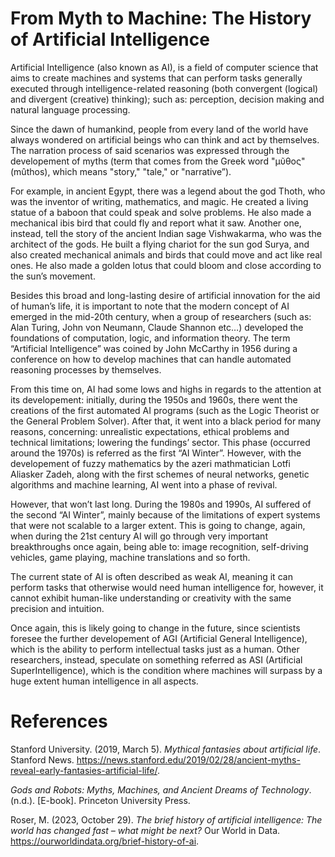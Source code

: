 # From Myth to Machine: The History of Artificial Intelligence

Artificial Intelligence (also known as AI), is a field of computer science that aims to create machines and systems that can perform tasks generally executed through intelligence-related reasoning (both convergent (logical) and divergent (creative) thinking); such as: perception, decision making and natural language processing.

Since the dawn of humankind, people from every land of the world have always wondered on artificial beings who can think and act by themselves. The narration process of said scenarios was expressed through the developement of myths (term that comes from the Greek word "μῦθος" (mûthos), which means "story," "tale," or "narrative”). 

For example, in ancient Egypt, there was a legend about the god Thoth, who was the inventor of writing, mathematics, and magic. He created a living statue of a baboon that could speak and solve problems. He also made a mechanical ibis bird that could fly and report what it saw. Another one, instead, tell the story of the ancient Indian sage Vishwakarma, who was the architect of the gods. He built a flying chariot for the sun god Surya, and also created mechanical animals and birds that could move and act like real ones. He also made a golden lotus that could bloom and close according to the sun’s movement. 

Besides this broad and long-lasting desire of artificial innovation for the aid of human’s life, it is important to note that the modern concept of AI emerged in the mid-20th century, when a group of researchers (such as: Alan Turing, John von Neumann, Claude Shannon etc…) developed the foundations of computation, logic, and information theory. The term “Artificial Intelligence” was coined by John McCarthy in 1956 during a conference on how to develop machines that can handle automated reasoning processes by themselves.

From this time on, AI had some lows and highs in regards to the attention at its developement: initially, during the 1950s and 1960s, there went the creations of the first automated AI programs (such as the Logic Theorist or the General Problem Solver). After that, it went into a black period for many reasons, concerning: unrealistic expectations, ethical problems and technical limitations; lowering the fundings’ sector. This phase (occurred around the 1970s) is referred as the first “AI Winter”. However, with the developement of fuzzy mathematics by the azeri mathmatician Lotfi Aliasker Zadeh, along with the first schemes of neural networks, genetic algorithms and machine learning, AI went into a phase of revival.

However, that won’t last long. During the 1980s and 1990s, AI suffered of the second “AI Winter”, mainly because of the limitations of expert systems that were not scalable to a larger extent. This is going to change, again, when during the 21st century AI will go through very important breakthroughs once again, being able to: image recognition, self-driving vehicles, game playing, machine translations and so forth.

The current state of AI is often described as weak AI, meaning it can perform tasks that otherwise would need human intelligence for, however, it cannot exhibit human-like understanding or creativity with the same precision and intuition.

Once again, this is likely going to change in the future, since scientists foresee the further developement of AGI (Artificial General Intelligence), which is the ability to perform intellectual tasks just as a human. Other researchers, instead, speculate on something referred as ASI (Artificial SuperIntelligence), which is the condition where machines will surpass by a huge extent human intelligence in all aspects.

# References

Stanford University. (2019, March 5). *Mythical fantasies about artificial life*. Stanford News. https://news.stanford.edu/2019/02/28/ancient-myths-reveal-early-fantasies-artificial-life/.

*Gods and Robots: Myths, Machines, and Ancient Dreams of Technology*. (n.d.). [E-book]. Princeton University Press.

Roser, M. (2023, October 29). *The brief history of artificial intelligence: The world has changed fast – what might be next?* Our World in Data. https://ourworldindata.org/brief-history-of-ai.
